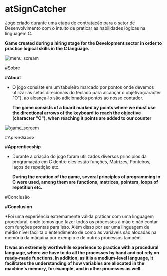 # atSignCatcher
Jogo criado durante uma etapa de contratação para o setor de Desenvolvimento com o intuito de praticar as habilidades lógicas na linguagem C.

**Game created during a hiring stage for the Development sector in order to practice logical skills in the C language.**

![menu_scream](https://user-images.githubusercontent.com/59852529/160733540-20235547-9562-43b6-b84c-2b3f45e1e462.JPG)

#Sobre

**#About**

* O jogo consiste em um tabuleiro marcado por pontos onde devemos utilizar as setas direcionais do teclado para alcançar o objetivo(caracter "O"), ao alcança-lo
são adicionados pontos ao nosso contador.

   **The game consists of a board marked by points where we must use the directional arrows of the keyboard to reach the objective (character "O"), when reaching it
   points are added to our counter**

![game_screem](https://user-images.githubusercontent.com/59852529/160733394-0e0e63f7-b8c6-435a-b71b-0d9f43c898e7.JPG)




#Aprendizado

**#Apprenticeship**

* Durante a criação do jogo foram utilizados diversos principios da programação em C dentre eles estão funções, Matrizes, Ponteiros, laços de repetição etc.

  **During the creation of the game, several principles of programming in C were used, among them are functions, matrices, pointers, loops of repetition etc.**

#Conclusão

   **#Conclusion**

*Foi uma experiência extremamente válida praticar com uma linguagem procedural, onde temos que fazer todos os processos à mão e não contar com funções prontas para isso.
Além disso por ser uma linguagem de médio nível facilita o entendimento de como as variáveis são alocadas na memória da máquina por exemplo e de outros processos também.

   **It was an extremely worthwhile experience to practice with a procedural language, where we have to do all the processes by hand and not rely on ready-made functions.
    In addition, as it is a medium-level language, it facilitates the understanding of how variables are allocated in the machine's memory, for example, and in other processes as well.**


